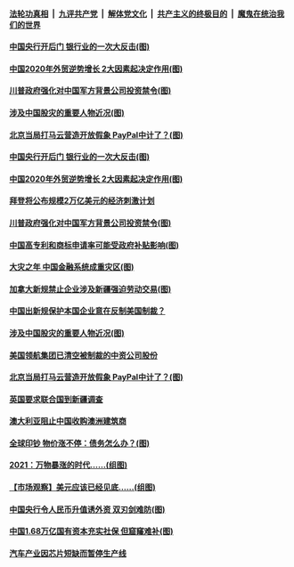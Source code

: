 ####  [法轮功真相](../../../../basic/blob/master/README.md?t=01150931) &nbsp;|&nbsp; [九评共产党](../../../../9ping.md/blob/master/README.md?t=01150931) &nbsp;|&nbsp; [解体党文化](../../../../jtdwh.md/blob/master/README.md?t=01150931)  &nbsp;|&nbsp; [共产主义的终极目的](../../../../gczydzjmd.md/blob/master/README.md?t=01150931) &nbsp;|&nbsp; [魔鬼在统治我们的世界](../../../../mgztzwmdsj.md/blob/master/README.md?t=01150931) 

#### [中国央行开后门 银行业的一次大反击(图)](../pages/p5/959147.md?t=01150931) 


#### [中国2020年外贸逆势增长 2大因素起决定作用(图)](../pages/p5/959122.md?t=01150931) 

#### [川普政府强化对中国军方背景公司投资禁令(图)](../pages/p5/959108.md?t=01150931) 

#### [涉及中国股灾的重要人物近况(图)](../pages/p5/959023.md?t=01150931) 

#### [北京当局打马云营造开放假象 PayPal中计了？(图)](../pages/p5/959007.md?t=01150931) 

#### [中国央行开后门 银行业的一次大反击(图)](../pages/p5/959147.md?t=01150931) 


#### [中国2020年外贸逆势增长 2大因素起决定作用(图)](../pages/p5/959122.md?t=01150931) 

#### [拜登将公布规模2万亿美元的经济刺激计划](../pages/p5/959115.md?t=01150931) 

#### [川普政府强化对中国军方背景公司投资禁令(图)](../pages/p5/959108.md?t=01150931) 

#### [中国高专利和商标申请率可能受政府补贴影响(图)](../pages/p5/959037.md?t=01150931) 

#### [大灾之年 中国金融系统成重灾区(图)](../pages/p5/959032.md?t=01150931) 

#### [加拿大新规禁止企业涉及新疆强迫劳动交易(图)](../pages/p5/959030.md?t=01150931) 

#### [中国出新规保护本国企业意在反制美国制裁？](../pages/p5/959027.md?t=01150931) 

#### [涉及中国股灾的重要人物近况(图)](../pages/p5/959023.md?t=01150931) 

#### [美国领航集团已清空被制裁的中资公司股份](../pages/p5/959013.md?t=01150931) 

#### [北京当局打马云营造开放假象 PayPal中计了？(图)](../pages/p5/959007.md?t=01150931) 

#### [英国要求联合国到新疆调查](../pages/p5/959000.md?t=01150931) 

#### [澳大利亚阻止中国收购澳洲建筑商](../pages/p5/958999.md?t=01150931) 

#### [全球印钞 物价涨不停：债务怎么办？(图)](../pages/p5/958945.md?t=01150931) 

#### [2021：万物暴涨的时代……(组图)](../pages/p5/958940.md?t=01150931) 

#### [【市场观察】美元应该已经见底……(组图)](../pages/p5/958931.md?t=01150931) 

#### [中国央行令人民币升值诱外资 双刃剑难防(图)](../pages/p5/958895.md?t=01150931) 

#### [中国1.68万亿国有资本充实社保 但窟窿难补(图)](../pages/p5/958891.md?t=01150931) 

#### [汽车产业因芯片短缺而暂停生产线](../pages/p5/958887.md?t=01150931) 

